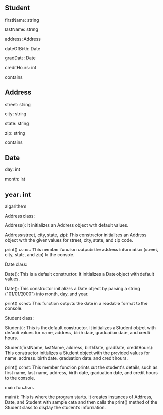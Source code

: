  Student
 -----------------
 firstName: string
 
 lastName: string
 
 address: Address
 
 dateOfBirth: Date
 
 gradDate: Date 
 
 creditHours: int

 contains
 
 Address
 --------------
 street: string 
 
 city: string
 
 state: string

 zip: string

 contains
 
 Date
 --------------
 day: int
 
 month: int
 
 year: int
----------------------

 algarithem
 
 Address class:
 
Address(): It initializes an Address object with default values.

Address(street, city, state, zip): This constructor initializes an Address object with the given values for street, city, state, and zip code.

print() const: This member function outputs the address information (street, city, state, and zip) to the console.

Date class:
   
Date(): This is a default constructor. It initializes a Date object with default values.

Date(): This constructor initializes a Date object by parsing a string ("01/01/2000") into month, day, and year.

print() const: This function outputs the date in a readable format to the console.

Student class:
   
Student(): This is the default constructor. It initializes a Student object with default values for name, address, birth date, graduation date, and credit hours.

Student(firstName, lastName, address, birthDate, gradDate, creditHours): This constructor initializes a Student object with the provided values for name, address, birth date, graduation date, and credit hours.

print() const: This member function prints out the student's details, such as first name, last name, address, birth date, graduation date, and credit hours to the console.

main function:
   
main(): This is where the program starts. It creates instances of Address, Date, and Student with sample data and then calls the print() method of the Student class to display the student’s information.
